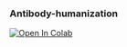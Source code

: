 ### Antibody-humanization
[![Open In Colab](https://colab.research.google.com/assets/colab-badge.svg)](https://colab.research.google.com/github/mleonhardt204/Antibody-humanization/blob/main/IgFold.ipynb)
